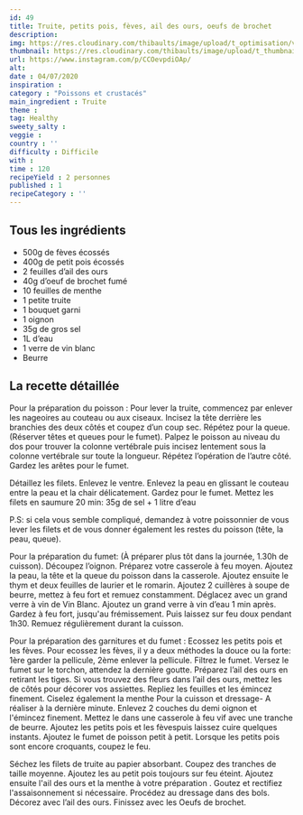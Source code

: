 ```yaml
---
id: 49
title: Truite, petits pois, fèves, ail des ours, oeufs de brochet 
description: 
img: https://res.cloudinary.com/thibaults/image/upload/t_optimisation/v1600509344/Recipes/20200704_truite.jpg
thumbnail: https://res.cloudinary.com/thibaults/image/upload/t_thumbnail_josie/v1600509344/Recipes/20200704_truite.jpg
url: https://www.instagram.com/p/CCOevpdiOAp/
alt: 
date : 04/07/2020
inspiration :
category : "Poissons et crustacés"
main_ingredient : Truite
theme : 
tag: Healthy
sweety_salty : 
veggie : 
country : ''
difficulty : Difficile
with : 
time : 120
recipeYield : 2 personnes
published : 1
recipeCategory : ''
---
```


## Tous les ingrédients
 - 500g de fèves écossés
 - 400g de petit pois écossés
 - 2 feuilles d’ail des ours
 - 40g d’oeuf de brochet fumé
 - 10 feuilles de menthe
 - 1 petite truite
 - 1 bouquet garni
 - 1 oignon
 - 35g de gros sel
 - 1L d’eau
 - 1 verre de vin blanc
 - Beurre

## La recette détaillée
Pour la préparation du poisson :
Pour lever la truite, commencez par enlever les nageoires au couteau ou aux ciseaux. Incisez la tête derrière les branchies des deux côtés et coupez d’un coup sec. Répétez pour la queue. (Réserver têtes et queues pour le fumet). Palpez le poisson au niveau du dos pour trouver la colonne vertébrale puis incisez lentement sous la colonne vertébrale sur toute la longueur. Répétez l’opération de l’autre côté. Gardez les arêtes pour le fumet.

Détaillez les filets. Enlevez le ventre. Enlevez la peau en glissant le couteau entre la peau et la chair délicatement. Gardez pour le fumet. Mettez les filets en saumure 20 min: 35g de sel + 1 litre d’eau

P.S: si cela vous semble compliqué, demandez à votre poissonnier de vous lever les filets et de vous donner également les restes du poisson (tête, la peau, queue).

Pour la préparation du fumet: (À préparer plus tôt dans la journée, 1.30h de cuisson).
Découpez l’oignon. Préparez votre casserole à feu moyen. Ajoutez la peau, la tête et la queue du poisson dans la casserole. Ajoutez ensuite le thym et deux feuilles de laurier et le romarin. Ajoutez 2 cuillères à soupe de beurre, mettez à feu fort et remuez constamment. Déglacez avec un grand verre à vin de Vin Blanc. Ajoutez un grand verre à vin d’eau 1 min après. Gardez à feu fort, jusqu'au frémissement. Puis laissez sur feu doux pendant 1h30. Remuez régulièrement durant la cuisson.

Pour la préparation des garnitures et du fumet :
Ecossez les petits pois et les fèves. Pour ecossez les fèves, il y a deux méthodes la douce ou la forte: 1ère garder la pellicule, 2ème enlever la pellicule. Filtrez le fumet. Versez le fumet sur le torchon, attendez la dernière goutte. Préparez l’ail des ours en retirant les tiges. Si vous trouvez des fleurs dans l’ail des ours, mettez les de côtés pour décorer vos assiettes. Repliez les feuilles et les émincez finement. Ciselez également la menthe Pour la cuisson et dressage- A réaliser à la dernière minute. Enlevez 2 couches du demi oignon et l'émincez finement. Mettez le dans une casserole à feu vif avec une tranche de beurre. Ajoutez les petits pois et les fèvespuis laissez cuire quelques instants. Ajoutez le fumet de poisson petit à petit. Lorsque les petits pois sont encore croquants, coupez le feu.

Séchez les filets de truite au papier absorbant. Coupez des tranches de taille moyenne. Ajoutez les au petit pois toujours sur feu éteint.
Ajoutez ensuite l'ail des ours et la menthe à votre préparation . Goutez et rectifiez l'assaisonnement si nécessaire. Procédez au dressage dans des bols. Décorez avec l’ail des ours. Finissez avec les Oeufs de brochet.